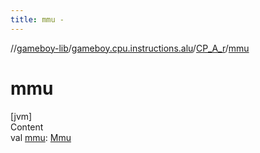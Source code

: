 ```yaml
---
title: mmu -
---
```

//[gameboy-lib](../../index.md)/[gameboy.cpu.instructions.alu](../index.md)/[CP_A_r](index.md)/[mmu](mmu.md)



# mmu  
[jvm]  
Content  
val [mmu](mmu.md): [Mmu](../../gameboy.memory/-mmu/index.md)  



